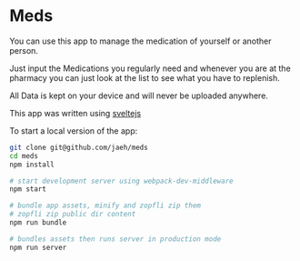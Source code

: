Meds
======

You can use this app to manage the medication of yourself or another person.

Just input the Medications you regularly need
and whenever you are at the pharmacy
you can just look at the list to see what you have to replenish.

All Data is kept on your device and will never be uploaded anywhere.

This app was written using
<a href='https://svelte.technology' target='_blank'>sveltejs</a>

To start a local version of the app:
```bash
git clone git@github.com/jaeh/meds
cd meds
npm install

# start development server using webpack-dev-middleware
npm start

# bundle app assets, minify and zopfli zip them
# zopfli zip public dir content
npm run bundle

# bundles assets then runs server in production mode
npm run server

```
